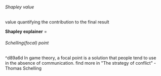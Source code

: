 ###### Shapley value
value quantifying the contribution to the final result

**Shapley explainer** = 

###### Schelling(focal) point
^d89a6d
In game theory, a focal point is a solution that people tend to use in the absence of communication. 
find more in "The strategy of conflict" - Thomas Schelling